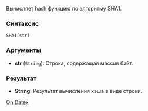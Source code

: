 Вычисляет hash функцию по алгоритму SHA1.

### Синтаксис
`SHA1(str)`

### Аргументы
- **str** (`String`): Строка, содержащая массив байт.

### Результат
- **String**: Результат вычисления хэша в виде строки.

[On Datex](http://docs.datex.ru/article.htm?id=5620276892448878762)